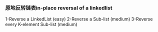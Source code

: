 ### 原地反转链表in-place reversal of a linkedlist 
1-Reverse a LinkedList (easy)
2-Reverse a Sub-list (medium)
3-Reverse every K-element Sub-list (medium)